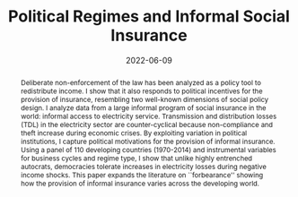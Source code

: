 ---
title: "Political Regimes and Informal Social Insurance"
date: 2022-06-09
authors: ["Santiago López-Cariboni"]
publication_types: ["2"]
abstract: "Deliberate non-enforcement of the law has been analyzed as a policy tool to redistribute income. I show that it also responds to political incentives for the provision of insurance, resembling two well-known dimensions of social policy design. I analyze data from a large informal program of social insurance in the world: informal access to electricity service. Transmission and distribution losses (TDL) in the electricity sector are counter-cyclical because non-compliance and theft increase during economic crises. By exploiting variation in political institutions, I capture political motivations for the provision of informal insurance. Using a panel of 110 developing countries (1970-2014) and instrumental variables for business cycles and regime type, I show that unlike highly entrenched autocrats, democracies tolerate increases in electricity losses during negative income shocks. This paper expands the literature on ``forbearance'' showing how the provision of informal insurance varies across the developing world."
featured: false
publication: "***Comparative Political Studies***"
# tags: ["economic cycles", "electricity theft", "informal social policy", "partisan politics"]
url_pdf: "https://journals.sagepub.com/doi/full/10.1177/00104140221139378"
# doi: "10.1080/13876988.2018.1462604"
links:
- name: PDF [coming soon]
  url: 
- name: Online Appendix [coming soon]
  url: 
- name: Replication Materials [coming soon]
  url: 
---